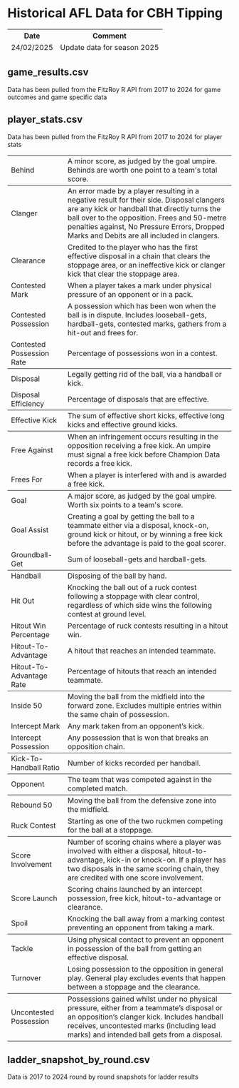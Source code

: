 # Historical AFL Data for CBH Tipping

<table>
    <thead>
        <tr>
            <th>Date</th>
            <th>Comment</th>
        </tr>
        <tr>
            <td>24/02/2025</td>
            <td>Update data for season 2025</td>
        </tr>
    </thead>
</table>

## game_results.csv
Data has been pulled from the FitzRoy R API from 2017 to 2024 for game outcomes and game specific data

## player_stats.csv
Data has been pulled from the FitzRoy R API from 2017 to 2024 for player stats
<div class="stats-glossary__items-container" tabindex="0"><table class="stats-glossary__items"><tbody><tr class="stats-glossary__item"><td class="stats-glossary__item-label">Behind</td><td class="stats-glossary__item-description">A minor score, as judged by the goal umpire. Behinds are worth one point to a team's total score.</td></tr></tbody><tbody><tr class="stats-glossary__item"><td class="stats-glossary__item-label">Clanger</td><td class="stats-glossary__item-description">An error made by a player resulting in a negative result for their side. Disposal clangers are any kick or handball that directly turns the ball over to the opposition. Frees and 50-metre penalties against, No Pressure Errors, Dropped Marks and Debits are all included in clangers.</td></tr><tr class="stats-glossary__item"><td class="stats-glossary__item-label">Clearance</td><td class="stats-glossary__item-description">Credited to the player who has the first effective disposal in a chain that clears the stoppage area, or an ineffective kick or clanger kick that clear the stoppage area.</td></tr><tr class="stats-glossary__item"><td class="stats-glossary__item-label">Contested Mark</td><td class="stats-glossary__item-description">When a player takes a mark under physical pressure of an opponent or in a pack.</td></tr><tr class="stats-glossary__item"><td class="stats-glossary__item-label">Contested Possession</td><td class="stats-glossary__item-description">A possession which has been won when the ball is in dispute. Includes looseball-gets, hardball-gets, contested marks,  gathers from a hit-out and frees for.</td></tr><tr class="stats-glossary__item"><td class="stats-glossary__item-label">Contested Possession Rate</td><td class="stats-glossary__item-description">Percentage of possessions won in a contest.</td></tr></tbody><tbody><tr class="stats-glossary__item"><td class="stats-glossary__item-label">Disposal</td><td class="stats-glossary__item-description">Legally getting rid of the ball, via a handball or kick.</td></tr><tr class="stats-glossary__item"><td class="stats-glossary__item-label">Disposal Efficiency</td><td class="stats-glossary__item-description">Percentage of disposals that are effective.</td></tr></tbody><tbody><tr class="stats-glossary__item"><td class="stats-glossary__item-label">Effective Kick</td><td class="stats-glossary__item-description">The sum of effective short kicks, effective long kicks and effective ground kicks.</td></tr></tbody><tbody><tr class="stats-glossary__item"><td class="stats-glossary__item-label">Free Against</td><td class="stats-glossary__item-description">When an infringement occurs resulting in the opposition receiving a free kick. An umpire must signal a free kick before Champion Data records a free kick.</td></tr><tr class="stats-glossary__item"><td class="stats-glossary__item-label">Frees For</td><td class="stats-glossary__item-description">When a player is interfered with and is awarded a free kick.</td></tr></tbody><tbody><tr class="stats-glossary__item"><td class="stats-glossary__item-label">Goal</td><td class="stats-glossary__item-description">A major score, as judged by the goal umpire. Worth six points to a team's score.</td></tr><tr class="stats-glossary__item"><td class="stats-glossary__item-label">Goal Assist</td><td class="stats-glossary__item-description">Creating a goal by getting the ball to a teammate either via a disposal, knock-on, ground kick or hitout, or by winning a free kick before the advantage is paid to the goal scorer.</td></tr><tr class="stats-glossary__item"><td class="stats-glossary__item-label">Groundball-Get</td><td class="stats-glossary__item-description">Sum of looseball-gets and hardball-gets.</td></tr></tbody><tbody><tr class="stats-glossary__item"><td class="stats-glossary__item-label">Handball</td><td class="stats-glossary__item-description">Disposing of the ball by hand.</td></tr><tr class="stats-glossary__item"><td class="stats-glossary__item-label">Hit Out</td><td class="stats-glossary__item-description">Knocking the ball out of a ruck contest following a stoppage with clear control, regardless of which side wins the following contest at ground level.</td></tr><tr class="stats-glossary__item"><td class="stats-glossary__item-label">Hitout Win Percentage</td><td class="stats-glossary__item-description">Percentage of ruck contests resulting in a hitout win.</td></tr><tr class="stats-glossary__item"><td class="stats-glossary__item-label">Hitout-To-Advantage</td><td class="stats-glossary__item-description">A hitout that reaches an intended teammate.</td></tr><tr class="stats-glossary__item"><td class="stats-glossary__item-label">Hitout-To-Advantage Rate</td><td class="stats-glossary__item-description">Percentage of hitouts that reach an intended teammate.</td></tr></tbody><tbody><tr class="stats-glossary__item"><td class="stats-glossary__item-label">Inside 50</td><td class="stats-glossary__item-description">Moving the ball from the midfield into the forward zone. Excludes multiple entries within the same chain of possession.</td></tr><tr class="stats-glossary__item"><td class="stats-glossary__item-label">Intercept Mark</td><td class="stats-glossary__item-description">Any mark taken from an opponent’s kick.</td></tr><tr class="stats-glossary__item"><td class="stats-glossary__item-label">Intercept Possession</td><td class="stats-glossary__item-description">Any possession that is won that breaks an opposition chain.</td></tr></tbody><tbody><tr class="stats-glossary__item"><td class="stats-glossary__item-label">Kick-To-Handball Ratio</td><td class="stats-glossary__item-description">Number of kicks recorded per handball.</td></tr></tbody><tbody><tr class="stats-glossary__item"><td class="stats-glossary__item-label">Opponent</td><td class="stats-glossary__item-description">The team that was competed against in the completed match.</td></tr></tbody><tbody><tr class="stats-glossary__item"><td class="stats-glossary__item-label">Rebound 50</td><td class="stats-glossary__item-description">Moving the ball from the defensive zone into the midfield.</td></tr><tr class="stats-glossary__item"><td class="stats-glossary__item-label">Ruck Contest</td><td class="stats-glossary__item-description">Starting as one of the two ruckmen competing for the ball at a stoppage.</td></tr></tbody><tbody><tr class="stats-glossary__item"><td class="stats-glossary__item-label">Score Involvement</td><td class="stats-glossary__item-description">Number of scoring chains where a player was involved with either a disposal, hitout-to-advantage, kick-in or knock-on. If a player has two disposals in the same scoring chain, they are credited with one score involvement.</td></tr><tr class="stats-glossary__item"><td class="stats-glossary__item-label">Score Launch</td><td class="stats-glossary__item-description">Scoring chains launched by an intercept possession, free kick, hitout-to-advantage or clearance.</td></tr><tr class="stats-glossary__item"><td class="stats-glossary__item-label">Spoil</td><td class="stats-glossary__item-description">Knocking the ball away from a marking contest preventing an opponent from taking a mark.</td></tr></tbody><tbody><tr class="stats-glossary__item"><td class="stats-glossary__item-label">Tackle</td><td class="stats-glossary__item-description">Using physical contact to prevent an opponent in possession of the ball from getting an effective disposal.</td></tr><tr class="stats-glossary__item"><td class="stats-glossary__item-label">Turnover</td><td class="stats-glossary__item-description">Losing possession to the opposition in general play. General play excludes events that happen between a stoppage and the clearance.</td></tr></tbody><tbody><tr class="stats-glossary__item"><td class="stats-glossary__item-label">Uncontested Possession</td><td class="stats-glossary__item-description">Possessions gained whilst under no physical pressure, either from a teammate’s disposal or an opposition’s clanger kick. Includes handball receives, uncontested marks (including lead marks) and intended ball gets from a disposal.</td></tr></tbody></table></div>

## ladder_snapshot_by_round.csv
Data is 2017 to 2024 round by round snapshots for ladder results
